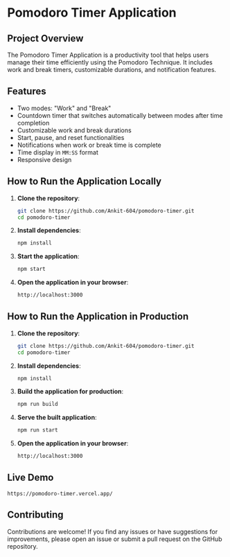 # Pomodoro Timer Application

## Project Overview

The Pomodoro Timer Application is a productivity tool that helps users manage their time efficiently using the Pomodoro Technique. It includes work and break timers, customizable durations, and notification features.

## Features

- Two modes: "Work" and "Break"
- Countdown timer that switches automatically between modes after time completion
- Customizable work and break durations
- Start, pause, and reset functionalities
- Notifications when work or break time is complete
- Time display in `MM:SS` format
- Responsive design

## How to Run the Application Locally

1. **Clone the repository**:

   ```bash
   git clone https://github.com/Ankit-604/pomodoro-timer.git
   cd pomodoro-timer

   ```

2. **Install dependencies**:

   ```bash
   npm install
   ```

3. **Start the application**:

   ```bash
   npm start
   ```

4. **Open the application in your browser**:
   ```bash
   http://localhost:3000
   ```

## How to Run the Application in Production

1. **Clone the repository**:

   ```bash
   git clone https://github.com/Ankit-604/pomodoro-timer.git
   cd pomodoro-timer

   ```

2. **Install dependencies**:

   ```bash
   npm install
   ```

3. **Build the application for production**:

   ```bash
   npm run build
   ```

4. **Serve the built application**:

   ```bash
   npm run start
   ```

5. **Open the application in your browser**:
   ```bash
   http://localhost:3000
   ```

## **Live Demo**

`https://pomodoro-timer.vercel.app/`

## Contributing

Contributions are welcome! If you find any issues or have suggestions for improvements, please open an issue or submit a pull request on the GitHub repository.
